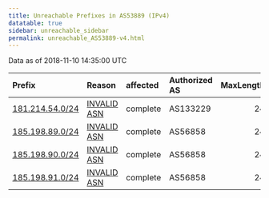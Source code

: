 ```yaml
---
title: Unreachable Prefixes in AS53889 (IPv4)
datatable: true
sidebar: unreachable_sidebar
permalink: unreachable_AS53889-v4.html
---
```


Data as of 2018-11-10 14:35:00 UTC


<div class="datatable-begin"></div>

| Prefix                                                   | Reason                                                                                                 | affected   | Authorized AS   |   MaxLength | Anchor                                         |   unreachable /24s |
|:---------------------------------------------------------|:-------------------------------------------------------------------------------------------------------|:-----------|:----------------|------------:|:-----------------------------------------------|-------------------:|
| [181.214.54.0/24](https://stat.ripe.net/181.214.54.0/24) | [INVALID ASN](https://rpki-validator.ripe.net/announcement-preview?asn=AS53889&prefix=181.214.54.0/24) | complete   | AS133229        |          24 | [LACNIC](unreachable_LACNIC_RPKI_Root-v4.html) |                  1 |
| [185.198.89.0/24](https://stat.ripe.net/185.198.89.0/24) | [INVALID ASN](https://rpki-validator.ripe.net/announcement-preview?asn=AS53889&prefix=185.198.89.0/24) | complete   | AS56858         |          24 | [RIPE](unreachable_RIPE_NCC_RPKI_Root-v4.html) |                  1 |
| [185.198.90.0/24](https://stat.ripe.net/185.198.90.0/24) | [INVALID ASN](https://rpki-validator.ripe.net/announcement-preview?asn=AS53889&prefix=185.198.90.0/24) | complete   | AS56858         |          24 | [RIPE](unreachable_RIPE_NCC_RPKI_Root-v4.html) |                  1 |
| [185.198.91.0/24](https://stat.ripe.net/185.198.91.0/24) | [INVALID ASN](https://rpki-validator.ripe.net/announcement-preview?asn=AS53889&prefix=185.198.91.0/24) | complete   | AS56858         |          24 | [RIPE](unreachable_RIPE_NCC_RPKI_Root-v4.html) |                  1 |

<div class="datatable-end"></div>